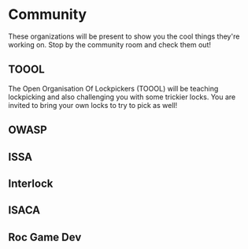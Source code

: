 # Community

These organizations will be present to show you the cool things they're working on.  Stop by the community room and check them out!

## TOOOL

The Open Organisation Of Lockpickers (TOOOL) will be teaching lockpicking and also challenging you with some trickier locks.  You are invited to bring your own locks to try to pick as well!

## OWASP

## ISSA

## Interlock

## ISACA

## Roc Game Dev
